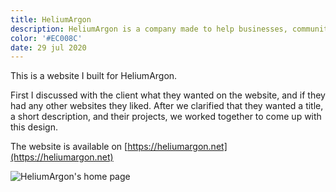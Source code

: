 ```yaml
---
title: HeliumArgon
description: HeliumArgon is a company made to help businesses, communities, and people with tasks by creating products and services to help them.
color: '#EC008C'
date: 29 jul 2020
---
```


This is a website I built for HeliumArgon.

First I discussed with the client what they wanted on the website, and if they had any other websites they liked. After we clarified that they wanted a title, a short description, and their projects, we worked together to come up with this design.

The website is available on [https://heliumargon.net](https://heliumargon.net)

![HeliumArgon's home page](/assets/projects/heliumargon-1.png)
